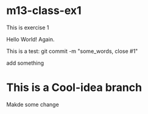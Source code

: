 # m13-class-ex1
This is exercise 1

Hello World!
Again.

This is a test:
git commit -m "some_words, close #1"

add something

# This is a Cool-idea branch
Makde some change